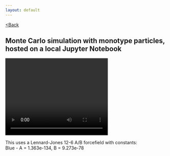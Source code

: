 ```yaml
---
layout: default
---
```


[<Back](./index.html)

## Monte Carlo simulation with monotype particles, hosted on a local Jupyter Notebook

<video src="./assets/vids/normal_local_mc.mov" width="320" height="240" controls loop autoplay></video>

This uses a Lennard-Jones 12-6 A/B forcefield with constants: <br>
Blue   - A = 1.363e-134, B = 9.273e-78 <br>
